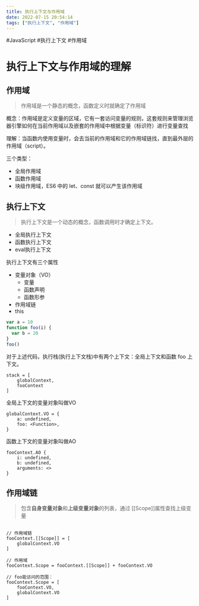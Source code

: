 ```yaml
---
title: 执行上下文与作用域
date: 2022-07-15 20:54:14
tags: ["执行上下文", "作用域"]
---
```

#JavaScript #执行上下文 #作用域

# 执行上下文与作用域的理解
## 作用域
> 作用域是一个静态的概念，函数定义时就确定了作用域

概念：作用域是定义变量的区域，它有一套访问变量的规则，这套规则来管理浏览器引擎如何在当前作用域以及嵌套的作用域中根据变量（标识符）进行变量查找
 
理解：当函数内使用变量时，会去当前的作用域和它的作用域链找，直到最外层的作用域（script）。

三个类型：
-   全局作用域
-   函数作用域
-   块级作用域，ES6 中的 let、const 就可以产生该作用域

## 执行上下文
> 执行上下文是一个动态的概念，函数调用时才确定上下文。

- 全局执行上下文
- 函数执行上下文
- eval执行上下文

执行上下文有三个属性
- 变量对象（VO）
	- 变量
	- 函数声明
	- 函数形参
- 作用域链
- this

```javascript
var a = 10
function foo(i) {
  var b = 20
}
foo() 
```

对于上述代码，执行栈(执行上下文栈)中有两个上下文：全局上下文和函数 foo 上下文。

```
stack = [
    globalContext,
    fooContext
] 
```

全局上下文的变量对象叫做VO

```
globalContext.VO = {
    a: undefined,
    foo: <Function>,
} 
```

函数上下文的变量对象叫做AO

```
fooContext.AO {
    i: undefined,
    b: undefined,
    arguments: <>
}
```


## 作用域链
> 包含**自身变量对象**和**上级变量对象**的列表，通过 [[Scope]]属性查找上级变量

```

// 作用域链
fooContext.[[Scope]] = [
    globalContext.VO
]

// 作用域
fooContext.Scope = fooContext.[[Scope]] + fooContext.VO

// foo能访问的范围：
fooContext.Scope = [
    fooContext.VO,
    globalContext.VO
] 
```

